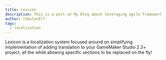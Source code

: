 ```yaml
---
title: Lexicon
description: This is a post on My Blog about leveraging agile frameworks.
author: TabularElf
tags:
  - localization
---
```


Lexicon is a localization system focused around on simplifying implementation of adding translation to your GameMaker Studio 2.3+ project, all the while allowing specific sections to be replaced on the fly!

